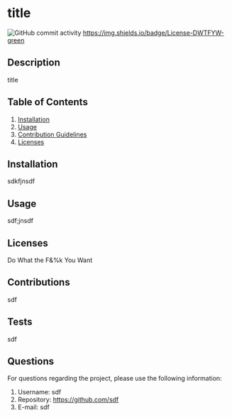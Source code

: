 
  # title
  ![GitHub commit activity](https://img.shields.io/github/commit-activity/m/sdf/sdf)
  https://img.shields.io/badge/License-DWTFYW-green


  ## Description 
  title

  ## Table of Contents
  1. [Installation](#Installation)
  2. [Usage](#Usage)
  3. [Contribution Guidelines](#Contributions)
  4. [Licenses](#Licenses)
      
  ## Installation
  sdkfjnsdf

  ## Usage
  sdf;jnsdf

  ## Licenses
  Do What the F&%k You Want

  ## Contributions
  sdf

  ## Tests
  sdf

  ## Questions
   For questions regarding the project, please use the following information:
  1. Username: sdf
  2. Repository: https://github.com/sdf
  3. E-mail: sdf
